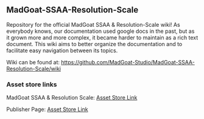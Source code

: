 ## MadGoat-SSAA-Resolution-Scale
Repository for the official MadGoat SSAA & Resolution-Scale wiki! As everybody knows, our documentation used google docs in the past, but as it grown more and more complex, it became harder to maintain as a rich text document. This wiki aims to better organize the documentation and to facilitate easy navigation between its topics.

Wiki can be found at: https://github.com/MadGoat-Studio/MadGoat-SSAA-Resolution-Scale/wiki

### Asset store links
MadGoat SSAA & Resolution Scale: [Asset Store Link](https://forum.unity.com/threads/released-madgoat-ssaa-and-resolution-scale.462860/)

Publisher Page: [Asset Store Link](https://assetstore.unity.com/publishers/16131)
